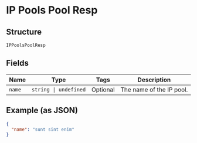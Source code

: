 
# IP Pools Pool Resp

## Structure

`IPPoolsPoolResp`

## Fields

| Name | Type | Tags | Description |
|  --- | --- | --- | --- |
| `name` | `string \| undefined` | Optional | The name of the IP pool. |

## Example (as JSON)

```json
{
  "name": "sunt sint enim"
}
```

